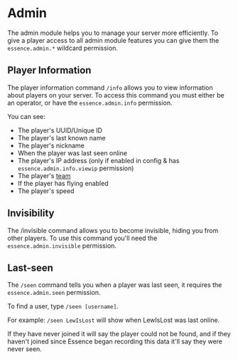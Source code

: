 # Admin

The admin module helps you to manage your server more efficiently. To give a player access to all admin module features
you can give them the `essence.admin.*` wildcard permission.

## Player Information
The player information command `/info` allows you to view information about players on your server. To access this
command you must either be an operator, or have the `essence.admin.info` permission.

You can see:
- The player's UUID/Unique ID
- The player's last known name
- The player's nickname
- When the player was last seen online
- The player's IP address (only if enabled in config & has `essence.admin.info.viewip` permission)
- The player's [team](ES-Teams.md)
- If the player has flying enabled
- The player's speed

## Invisibility
The /invisible command allows you to become invisible, hiding you from other players. To use this command you'll need
the `essence.admin.invisible` permission.

## Last-seen
The `/seen` command tells you when a player was last seen, it requires the `essence.admin.seen` permission.

To find a user, type `/seen [username]`.

For example: `/seen LewIsLost` will show when LewIsLost was last online.

If they have never joined it will say the player could not be found, and if they haven't joined since Essence began
recording this data it'll say they were never seen.